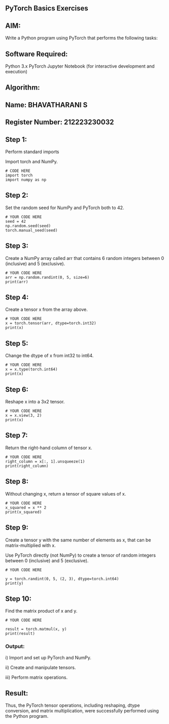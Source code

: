## PyTorch Basics Exercises
## AIM:
Write a Python program using PyTorch that performs the following tasks:

## Software Required:
Python 3.x
PyTorch
Jupyter Notebook (for interactive development and execution)
## Algorithm:

## Name: BHAVATHARANI S
## Register Number: 212223230032
## Step 1:

Perform standard imports

Import torch and NumPy.
```
# CODE HERE
import torch
import numpy as np
```

## Step 2:
Set the random seed for NumPy and PyTorch both to 42.
```
# YOUR CODE HERE
seed = 42
np.random.seed(seed)
torch.manual_seed(seed)
```

## Step 3:
Create a NumPy array called arr that contains 6 random integers between 0 (inclusive) and 5 (exclusive).
```
# YOUR CODE HERE
arr = np.random.randint(0, 5, size=6)
print(arr)
```

## Step 4:
Create a tensor x from the array above.
```
# YOUR CODE HERE
x = torch.tensor(arr, dtype=torch.int32)
print(x)
```

## Step 5:
Change the dtype of x from int32 to int64.
```
# YOUR CODE HERE
x = x.type(torch.int64)
print(x)
```

## Step 6:
Reshape x into a 3x2 tensor.
```
# YOUR CODE HERE
x = x.view(3, 2)
print(x)
```

## Step 7:
Return the right-hand column of tensor x.
```
# YOUR CODE HERE
right_column = x[:, 1].unsqueeze(1) 
print(right_column)
```

## Step 8:
Without changing x, return a tensor of square values of x.
```
# YOUR CODE HERE
x_squared = x ** 2
print(x_squared)
```

## Step 9:
Create a tensor y with the same number of elements as x, that can be matrix-multiplied with x.

Use PyTorch directly (not NumPy) to create a tensor of random integers between 0 (inclusive) and 5 (exclusive).
```
# YOUR CODE HERE

y = torch.randint(0, 5, (2, 3), dtype=torch.int64)
print(y)
```

## Step 10:
Find the matrix product of x and y.
```
# YOUR CODE HERE

result = torch.matmul(x, y)
print(result)
```

### Output:
i) Import and set up PyTorch and NumPy.

ii) Create and manipulate tensors.

iii) Perform matrix operations.

## Result:
Thus, the PyTorch tensor operations, including reshaping, dtype conversion, and matrix multiplication, were successfully performed using the Python program.
